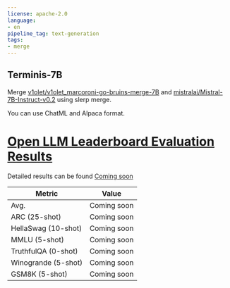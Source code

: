 ```yaml
---
license: apache-2.0
language:
- en
pipeline_tag: text-generation
tags:
- merge
---
```


## Terminis-7B


Merge [v1olet/v1olet_marcoroni-go-bruins-merge-7B](https://huggingface.co/v1olet/v1olet_marcoroni-go-bruins-merge-7B) and [mistralai/Mistral-7B-Instruct-v0.2](https://huggingface.co/mistralai/Mistral-7B-Instruct-v0.2) using slerp merge.

You can use ChatML and Alpaca format.

# [Open LLM Leaderboard Evaluation Results](https://huggingface.co/spaces/HuggingFaceH4/open_llm_leaderboard)
Detailed results can be found [Coming soon]()

| Metric                | Value                     |
|-----------------------|---------------------------|
| Avg.                  | Coming soon               |
| ARC (25-shot)         | Coming soon               |
| HellaSwag (10-shot)   | Coming soon               |
| MMLU (5-shot)         | Coming soon               |
| TruthfulQA (0-shot)   | Coming soon               |
| Winogrande (5-shot)   | Coming soon               |
| GSM8K (5-shot)        | Coming soon               |